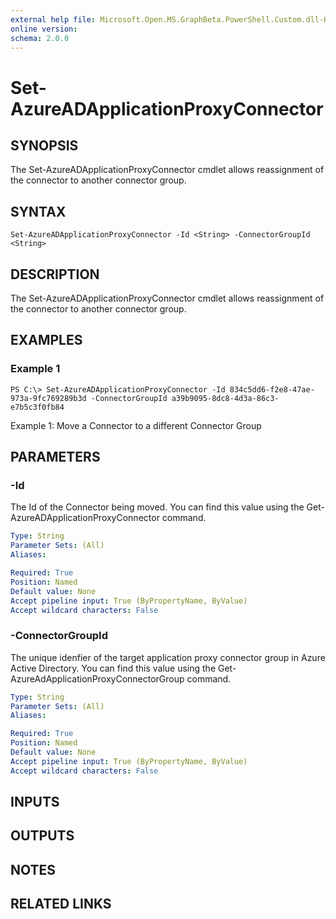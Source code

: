 ```yaml
---
external help file: Microsoft.Open.MS.GraphBeta.PowerShell.Custom.dll-Help.xml
online version: 
schema: 2.0.0
---
```


# Set-AzureADApplicationProxyConnector

## SYNOPSIS
The Set-AzureADApplicationProxyConnector cmdlet allows reassignment of the connector to another connector group. 

## SYNTAX

```
Set-AzureADApplicationProxyConnector -Id <String> -ConnectorGroupId <String>
```

## DESCRIPTION
The Set-AzureADApplicationProxyConnector cmdlet allows reassignment of the connector to another connector group. 

## EXAMPLES

### Example 1
```
PS C:\> Set-AzureADApplicationProxyConnector -Id 834c5dd6-f2e8-47ae-973a-9fc769289b3d -ConnectorGroupId a39b9095-8dc8-4d3a-86c3-e7b5c3f0fb84 

```
Example 1: Move a Connector to a different Connector Group

## PARAMETERS

### -Id
The Id of the Connector being moved. You can find this value using the Get-AzureADApplicationProxyConnector command.

```yaml
Type: String
Parameter Sets: (All)
Aliases: 

Required: True
Position: Named
Default value: None
Accept pipeline input: True (ByPropertyName, ByValue)
Accept wildcard characters: False
```

### -ConnectorGroupId
The unique idenfier of the target application proxy connector group in Azure Active Directory. You can find this value using the Get-AzureAdApplicationProxyConnectorGroup command. 

```yaml
Type: String
Parameter Sets: (All)
Aliases: 

Required: True
Position: Named
Default value: None
Accept pipeline input: True (ByPropertyName, ByValue)
Accept wildcard characters: False
```

## INPUTS

## OUTPUTS

## NOTES
## RELATED LINKS

